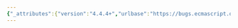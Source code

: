 ```yaml
---
{"_attributes":{"version":"4.4.4+","urlbase":"https://bugs.ecmascript.org/","maintainer":"dherman@mozilla.com"},"bug":{"bug_id":3083,"creation_ts":"2014-07-27 16:09:00 -0700","short_desc":"13.1.6 + 13.12.4 + 13.12.8: undefined application of LexicallyDeclaredNames","delta_ts":"2014-08-25 08:29:32 -0700","product":"Draft for 6th Edition","component":"editorial issue","version":"Rev 26: July 18, 2014 Draft","rep_platform":"All","op_sys":"All","bug_status":"RESOLVED","resolution":"FIXED","priority":"Normal","bug_severity":"normal","everconfirmed":true,"reporter":{"uid":"jmdyck","name":"Michael Dyck"},"assigned_to":{"uid":"allen","name":"Allen Wirfs-Brock"},"long_desc":[{"commentid":9620,"comment_count":0,"who":{"uid":"jmdyck","name":"Michael Dyck"},"bug_when":"2014-07-27 16:09:09 -0700","thetext":"In 13.1.6 \"Static Semantics: TopLevelVarDeclaredNames\",\nin group 3,\nsteps 1 and 2 refer to:\n    the LexicallyDeclaredNames of Declaration\n\nbut as far as I can tell, 'LexicallyDeclaredNames' is not defined on 'Declaration'.\n\n\nSimilarly,\n13.12.4 / group 3 / step 1\n13.12.8 / group 3 / step 1\nrefer to:\n    LexicallyDeclaredNames of FunctionDeclaration\nwhich is not defined."},{"commentid":9677,"comment_count":1,"who":{"uid":"allen","name":"Allen Wirfs-Brock"},"bug_when":"2014-08-05 14:22:17 -0700","thetext":"fixed in rev27 editor's draft\n\nLexicallyDeclaredNames should be BoundNames in these cases."},{"commentid":9974,"comment_count":2,"who":{"uid":"allen","name":"Allen Wirfs-Brock"},"bug_when":"2014-08-25 08:29:32 -0700","thetext":"fixed in rev27 draft"}]}}
---
```

